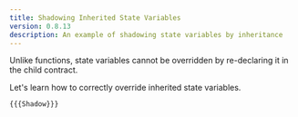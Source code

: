```yaml
---
title: Shadowing Inherited State Variables
version: 0.8.13
description: An example of shadowing state variables by inheritance
---
```


Unlike functions, state variables cannot be overridden by re-declaring it
in the child contract.

Let's learn how to correctly override inherited state variables.

```solidity
{{{Shadow}}}
```
